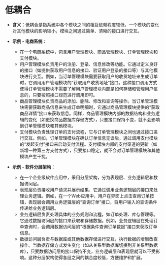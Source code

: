 # 低耦合

- **含义**：低耦合是指系统中各个模块之间的相互依赖程度较低，一个模块的变化对其他模块的影响较小，模块之间通过简单、清晰的接口进行交互。

- **示例 - 电商系统**：
  - 在一个电商系统中，包含用户管理模块、商品管理模块、订单管理模块和支付模块。
  - 用户管理模块负责用户的注册、登录、信息修改等功能。它通过定义良好的接口（如提供获取用户信息的接口、验证用户登录的接口等）与其他模块进行交互。例如，当订单管理模块需要获取用户的收货地址来生成订单时，它调用用户管理模块的“获取用户收货地址”接口。这种接口调用方式使得订单管理模块不需要了解用户管理模块内部是如何存储和管理用户信息的，只要按照接口规范进行调用即可。
  - 商品管理模块负责商品的添加、删除、修改和查询等操作。当订单管理模块需要获取商品信息来生成订单明细时，它通过商品管理模块提供的“获取商品详情”接口来获取信息。同样，商品管理模块内部的数据结构和业务逻辑的变化（如更换商品数据库存储方式），只要接口保持不变，就不会影响到订单管理模块和其他模块。
  - 支付模块负责处理订单的支付流程，它与订单管理模块之间也通过接口进行交互。例如，订单管理模块在确认订单信息无误后，通过调用支付模块的“发起支付”接口来启动支付流程。支付模块内部的支付渠道的更新（如新增一种第三方支付方式），只要接口稳定，就不会对订单管理模块和其他模块产生干扰。
- **示例 - 软件分层架构**：
  - 在一个企业级软件应用中，采用分层架构，分为表现层、业务逻辑层和数据访问层。
  - 表现层负责接收用户请求并展示结果，它通过调用业务逻辑层的接口来处理业务逻辑。例如，在一个Web应用中，用户在界面上点击查询订单按钮，表现层会调用业务逻辑层的“查询订单”接口，将用户输入的查询条件传递给业务逻辑层。
  - 业务逻辑层负责处理具体的业务规则和流程，如订单处理、库存管理等。它通过数据访问层的接口来获取和存储数据。例如，业务逻辑层在处理订单查询时，会调用数据访问层的“根据条件查询订单数据”接口来获取订单信息。
  - 数据访问层负责与数据库或其他数据存储进行交互，执行数据的增删改查操作。当数据存储方式发生变化（如从关系型数据库切换到非关系型数据库），只要数据访问层的接口保持不变，业务逻辑层和表现层就可以不受影响。这种分层架构使得各层之间的耦合度较低，方便维护和扩展。
